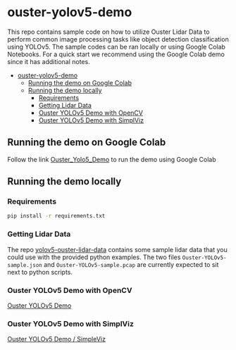 # ouster-yolov5-demo
This repo contains sample code on how to utilize Ouster Lidar Data to perform
common image processing tasks like object detection classification using YOLOv5.
The sample codes can be ran locally or using Google Colab Notebooks. For a quick
start we recommend using the Google Colab demo since it has additional notes.

- [ouster-yolov5-demo](#ouster-yolov5-demo)
  - [Running the demo on Google Colab](#running-the-demo-on-google-colab)
  - [Running the demo locally](#running-the-demo-locally)
    - [Requirements](#requirements)
    - [Getting Lidar Data](#getting-lidar-data)
    - [Ouster YOLOv5 Demo with OpenCV](#ouster-yolov5-demo-with-opencv)
    - [Ouster YOLOv5 Demo with SimplViz](#ouster-yolov5-demo-with-simplviz)

## Running the demo on Google Colab
Follow the link [Ouster_Yolo5_Demo](./Ouster_Yolo5_Demo.ipynb) to run the demo
using Google Colab

## Running the demo locally

### Requirements
```bash
pip install -r requirements.txt
```

### Getting Lidar Data
The repo [yolov5-ouster-lidar-data](https://github.com/ouster-lidar/yolov5-ouster-lidar-data) contains some sample lidar data that you could use with the provided python examples. The two files `Ouster-YOLOv5-sample.json` and `Ouster-YOLOv5-sample.pcap` are currently expected to sit next to python scripts. 

### Ouster YOLOv5 Demo with OpenCV
[Ouster YOLOv5 Demo](./yolo5_opencv.py)

### Ouster YOLOv5 Demo with SimplViz
[Ouster YOLOv5 Demo / SimpleViz](./yolo5_simpleviz.py)
